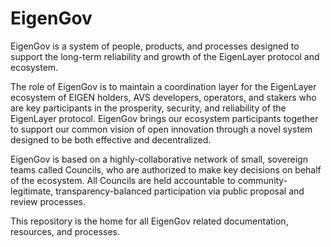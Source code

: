 # EigenGov

EigenGov is a system of people, products, and processes designed to support the long-term reliability and growth of the EigenLayer protocol and ecosystem.

The role of EigenGov is to maintain a coordination layer for the EigenLayer ecosystem of EIGEN holders, AVS developers, operators, and stakers who are key participants in the prosperity, security, and reliability of the EigenLayer protocol. EigenGov brings our ecosystem participants together to support our common vision of open innovation through a novel system designed to be both effective and decentralized. 

EigenGov is based on a highly-collaborative network of small, sovereign teams called Councils, who are authorized to make key decisions on behalf of the ecosystem. All Councils are held accountable to community-legitimate, transparency-balanced participation via public proposal and review processes.

This repository is the home for all EigenGov related documentation, resources, and processes.
